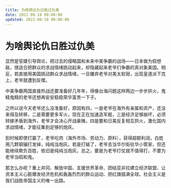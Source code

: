 ```yaml
---
title: 为啥舆论仇日胜过仇美
date: 2022-08-18 00:00:00
updated: 2022-08-18 00:00:00
---
```


# 为啥舆论仇日胜过仇美

显然是官媒引导舆论，把过去的侵略国和未来中美争霸的战场——日本做为假想敌，很适合把群众的求战情绪挑动起来，却隐藏起来老爷们争霸的真对象美国。相反，若直接用美国挑动群众求战情绪，一旦嫌弃老爷对美太软弱，出现皇道派下克上，老爷就遭到反噬。

中美争霸两国直接热战还要准备好几年年，得像台海问题这样两边一步步拱火，鬼精鬼精的老爷还想再安安稳稳荣华富贵一下子。

之所以说今天老爷还么没准备好，原因有四，一是老爷在海外有亲属和资产，还没来得及转移，二是需要更多军火，现在正在加速造军舰，三是经济足够崩坏，必须转嫁矛盾到海外，老爷才会决心开战豪赌，四是要和日美反复相互拱火，激化国内求战情绪，才能征集到足够的炮灰。

到时候即使打赢了，老爷吃肉（海外市场、劳动力、原料），获得超额利润，白姓用几颗钢镚打发掉，纯纯当炮灰。若是打输了，老爷去当华尔街驻华小管家，但还能继续欺负百姓，依旧是纯纯当炮灰。总之，要是为老爷打仗就不值得打，不要为老爷当昭和鬼。

那怎么办呢？重上井冈、解放中国、支援世界革命、团结亚非拉建立经济联盟、让资本主义心脏爆发经济危机和轰轰烈烈的群众运动、把红旗插满全球。社会主义是我们战胜帝国主义的唯一出路。
